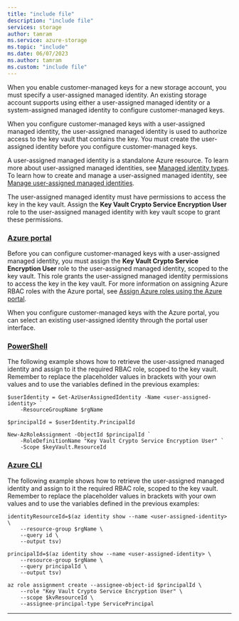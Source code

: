 ```yaml
---
title: "include file"
description: "include file"
services: storage
author: tamram
ms.service: azure-storage
ms.topic: "include"
ms.date: 06/07/2023
ms.author: tamram
ms.custom: "include file"
---
```


When you enable customer-managed keys for a new storage account, you must specify a user-assigned managed identity. An existing storage account supports using either a user-assigned managed identity or a system-assigned managed identity to configure customer-managed keys.

When you configure customer-managed keys with a user-assigned managed identity, the user-assigned managed identity is used to authorize access to the key vault that contains the key. You must create the user-assigned identity before you configure customer-managed keys.

A user-assigned managed identity is a standalone Azure resource. To learn more about user-assigned managed identities, see [Managed identity types](../articles/active-directory/managed-identities-azure-resources/overview.md#managed-identity-types). To learn how to create and manage a user-assigned managed identity, see [Manage user-assigned managed identities](../articles/active-directory/managed-identities-azure-resources/how-manage-user-assigned-managed-identities.md).

The user-assigned managed identity must have permissions to access the key in the key vault. Assign the **Key Vault Crypto Service Encryption User** role to the user-assigned managed identity with key vault scope to grant these permissions.

### [Azure portal](#tab/azure-portal)

Before you can configure customer-managed keys with a user-assigned managed identity, you must assign the **Key Vault Crypto Service Encryption User** role to the user-assigned managed identity, scoped to the key vault. This role grants the user-assigned managed identity permissions to access the key in the key vault. For more information on assigning Azure RBAC roles with the Azure portal, see [Assign Azure roles using the Azure portal](../articles/role-based-access-control/role-assignments-portal.md).

When you configure customer-managed keys with the Azure portal, you can select an existing user-assigned identity through the portal user interface.

### [PowerShell](#tab/azure-powershell)

The following example shows how to retrieve the user-assigned managed identity and assign to it the required RBAC role, scoped to the key vault. Remember to replace the placeholder values in brackets with your own values and to use the variables defined in the previous examples:

```azurepowershell
$userIdentity = Get-AzUserAssignedIdentity -Name <user-assigned-identity> `
    -ResourceGroupName $rgName

$principalId = $userIdentity.PrincipalId

New-AzRoleAssignment -ObjectId $principalId `
    -RoleDefinitionName "Key Vault Crypto Service Encryption User" `
    -Scope $keyVault.ResourceId
```

### [Azure CLI](#tab/azure-cli)

The following example shows how to retrieve the user-assigned managed identity and assign to it the required RBAC role, scoped to the key vault. Remember to replace the placeholder values in brackets with your own values and to use the variables defined in the previous examples:

```azurecli
identityResourceId=$(az identity show --name <user-assigned-identity> \
    --resource-group $rgName \
    --query id \
    --output tsv)

principalId=$(az identity show --name <user-assigned-identity> \
    --resource-group $rgName \
    --query principalId \
    --output tsv)

az role assignment create --assignee-object-id $principalId \
    --role "Key Vault Crypto Service Encryption User" \
    --scope $kvResourceId \
    --assignee-principal-type ServicePrincipal
```

---
